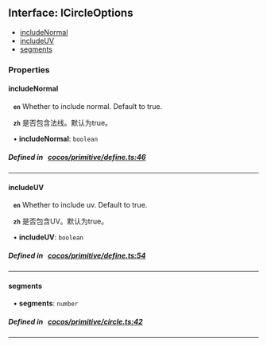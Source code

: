 ## Interface: ICircleOptions

- [includeNormal](#includeNormal)
- [includeUV](#includeUV)
- [segments](#segments)

### Properties

#### includeNormal

<div style="margin-left: 10px;">




**`en`** 
Whether to include normal. Default to true.




**`zh`** 
是否包含法线。默认为true。



• **includeNormal**: ``boolean``

</div>


##### Defined in &nbsp;   [cocos/primitive/define.ts:46](https://github.com/cocos-creator/engine/blob/c7bf6b8a9/cocos/primitive/define.ts#L46)&nbsp;

___
#### includeUV

<div style="margin-left: 10px;">




**`en`** 
Whether to include uv. Default to true.




**`zh`** 
是否包含UV。默认为true。



• **includeUV**: ``boolean``

</div>


##### Defined in &nbsp;   [cocos/primitive/define.ts:54](https://github.com/cocos-creator/engine/blob/c7bf6b8a9/cocos/primitive/define.ts#L54)&nbsp;

___
#### segments

<div style="margin-left: 10px;">


• **segments**: ``number``

</div>


##### Defined in &nbsp;   [cocos/primitive/circle.ts:42](https://github.com/cocos-creator/engine/blob/c7bf6b8a9/cocos/primitive/circle.ts#L42)&nbsp;

___

